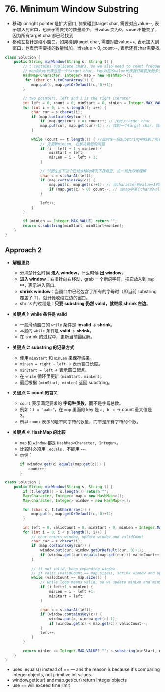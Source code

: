 # 76. Minimum Window Substring

- 移动i or right pointer 是扩大窗口, 如果碰到target char, 需要对应value--, 表示加入到窗口，也表示需要找的数量减少。当value 变为0，count不能变了，因为所有target char都已经找到
- 移动左指针是缩小窗口，如果碰到target char, 需要对应value++, 表示加入到窗口，也表示需要找的数量增加。当value > 0, count--, 表示还有char需要找

```java
class Solution {
    public String minWindow(String s, String t) {
        // t contains duplicate chars, so we also need to count frequency of different characters
        // map的key代表这是一个target char, key对应的value代表我们需要找到多少个这样的char
        HashMap<Character, Integer> map = new HashMap<>();
         for (char c: t.toCharArray()) {
            map.put(c, map.getOrDefault(c, 0)+1);
        }
        
        // two pointers, left and i is the right iterator
        int left = 0, count = 0, minStart = 0, minLen = Integer.MAX_VALUE;
        for (int i = 0; i < s.length(); i++) {
            char cur = s.charAt(i);
            if (map.containsKey(cur)) {
                if (map.get(cur) > 0) count++; // 找到了target char
                map.put(cur, map.get(cur)-1); // 找到一个target char，我们就减少一个需要找的数量  
            }

            while (count == t.length()) { //此时在一段substring中找到了所有target chars, map中的value都为0，这不代表这是最短substring （只要count == t.length()，窗口就是valid
                // 先更新minLen, 在解决最短的问题
                if (i - left + 1 < minLen) {
                    minStart = left;
                    minLen = i - left + 1;
                }

                // 试图在当下这个已经合格的情况下找最短, 这一段比较难理解
                char c = s.charAt(left);
                if (map.containsKey(c)) {
                    map.put(c, map.get(c)+1); // 当character的value+1的时候表示我们把某个target char移除窗口
                    if (map.get(c) > 0) count--; // 当map中某个char的value > 0, 表示我们又需要开始找这个char了，当前窗口不valid了
                }
                
                left++;
            }
        }

        if (minLen == Integer.MAX_VALUE) return "";
        return s.substring(minStart, minStart+minLen);
    }
}

```

## Approach 2

- **解题思路**  
  - 分清楚什么时候 **进入 window**，什么时候 **出 window**。  
  - **进入 window**：右指针向右移动，grab 一个新的字符，把它放入到 `map` 中，表示进入窗口。  
  - **shrink window**：当窗口中已经包含了所有的字母时（即当前 substring 覆盖了 T），就开始收缩左边的窗口。  
  - shrink 的过程是：**只要 substring 仍然 valid，就继续 shrink 左边**。  



- **关键点 1: while 条件是 valid**  
  - 一般滑动窗口的 `while` 条件是 **invalid → shrink**。  
  - 本题的 `while` 条件是 **valid → shrink**。  
  - 在 shrink 的过程中，更新当前最优解。  



- **关键点 2: substring 的记录方式**  
  - 使用 `minStart` 和 `minLen` 来保存结果。  
  - `minLen = right - left` → 表示窗口长度。  
  - `minStart = left` → 表示窗口起点。  
  - 在 `while` 循环里更新 `(minStart, minLen)`。  
  - 最后根据 `(minStart, minLen)` 返回 substring。  



- **关键点 3: count 的含义**  
  - `count` 表示满足要求的 **字母种类数**，而不是字母总数。  
  - 例如：`t = "aabc"`，在 `map` 里面的 key 是 `a, b, c` → count 最大值是 3。  
  - 所以 `count` 表示的是不同字符的数量，而不是所有字符的个数。  



- **关键点 4: HashMap 的比较**  
  - `map` 和 `window` 都是 `HashMap<Character, Integer>`。  
  - 比较时必须用 `.equals`，不能用 `==`。  
  - 示例：  
    ```java
    if (window.get(c).equals(map.get(c))) {
        count++;
    }
    ```



```java
class Solution {
    public String minWindow(String s, String t) {
        if (t.length() > s.length()) return ""; 
        Map<Character, Integer> map = new HashMap<>();
        Map<Character, Integer> window = new HashMap<>();

        for (char c: t.toCharArray()) {
            map.put(c, map.getOrDefault(c, 0)+1);
        }

        int left = 0, validCount = 0, minStart = 0, minLen = Integer.MAX_VALUE;
        for (int i = 0; i < s.length(); i++) {
            // char enters window, update window and validCount
            char cur = s.charAt(i);
            if (map.containsKey(cur)) {
                window.put(cur, window.getOrDefault(cur, 0)+1);
                if (window.get(cur).equals(map.get(cur))) validCount++; // must be equal not >=
            }   
            
            // if not valid, keep expanding window
            // if valid (validCount == map.size(), shrink window and update minLen and minStart)
            while (validCount == map.size()) {
                // while loop means valid, so we update minLen and minStart inside while loop. For other sliding window problems, while loop means not valid, so we update res (e.g maxLen) outside while loop
                if (i-left+1 < minLen) {
                    minLen = i - left +1;
                    minStart = left;
                }
                
                char c = s.charAt(left);
                if (window.containsKey(c)) {
                    window.put(c, window.get(c)-1);
                    if (window.get(c) < map.get(c)) validCount--;
                }
                left++;
            }
        }
       
        return minLen == Integer.MAX_VALUE? "": s.substring(minStart, minStart+minLen); 
    }
}

```

- uses .equals() instead of == — and the reason is because it's comparing Integer objects, not primitive int values.
- window.get(cur) and map.get(cur) return Integer objects
- use == will exceed time limit